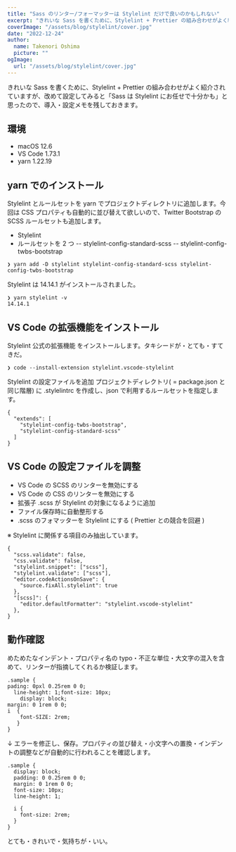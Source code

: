 ```yaml
---
title: "Sass のリンター/フォーマッターは Stylelint だけで良いのかもしれない"
excerpt: "きれいな Sass を書くために、Stylelint + Prettier の組み合わせがよく紹介されていますが、改めて設定してみると「Sass は Stylelint にお任せで十分かも」と思ったので、導入・設定メモを残しておきます。"
coverImage: "/assets/blog/stylelint/cover.jpg"
date: "2022-12-24"
author:
  name: Takenori Oshima
  picture: ""
ogImage:
  url: "/assets/blog/stylelint/cover.jpg"
---
```


きれいな Sass を書くために、Stylelint + Prettier の組み合わせがよく紹介されていますが、改めて設定してみると「Sass は Stylelint にお任せで十分かも」と思ったので、導入・設定メモを残しておきます。

## 環境

- macOS 12.6
- VS Code 1.73.1
- yarn 1.22.19

## yarn でのインストール

Stylelint とルールセットを yarn でプロジェクトディレクトリに追加します。今回は CSS プロパティも自動的に並び替えて欲しいので、Twitter Bootstrap の SCSS ルールセットも追加します。

- Stylelint
- ルールセットを 2 つ
  -- stylelint-config-standard-scss
  -- stylelint-config-twbs-bootstrap

```
❯ yarn add -D stylelint stylelint-config-standard-scss stylelint-config-twbs-bootstrap
```

Stylelint は 14.14.1 がインストールされました。

```
❯ yarn stylelint -v
14.14.1
```

## VS Code の拡張機能をインストール

Stylelint 公式の拡張機能 をインストールします。タキシードが・とても・すてきだ。

```
❯ code --install-extension stylelint.vscode-stylelint
```

Stylelint の設定ファイルを追加
プロジェクトディレクトリ( = package.json と同じ階層) に .stylelintrc を作成し、json で利用するルールセットを指定します。

```
{
  "extends": [
    "stylelint-config-twbs-bootstrap",
    "stylelint-config-standard-scss"
  ]
}
```

## VS Code の設定ファイルを調整

- VS Code の SCSS のリンターを無効にする
- VS Code の CSS のリンターを無効にする
- 拡張子 .scss が Stylelint の対象になるように追加
- ファイル保存時に自動整形する
- .scss のフォマッターを Stylelint にする ( Prettier との競合を回避 )

※ Stylelint に関係する項目のみ抽出しています。

```
{
  "scss.validate": false,
  "css.validate": false,
  "stylelint.snippet": ["scss"],
  "stylelint.validate": ["scss"],
  "editor.codeActionsOnSave": {
    "source.fixAll.stylelint": true
  },
  "[scss]": {
    "editor.defaultFormatter": "stylelint.vscode-stylelint"
  },
}
```

## 動作確認

めためたなインデント・プロパティ名の typo・不正な単位・大文字の混入を含めて、リンターが指摘してくれるか検証します。

```
.sample {
pading: 0pxl 0.25rem 0 0;
  line-height: 1;font-size: 10px;
    display: block;
margin: 0 1rem 0 0;
i  {
    font-SIZE: 2rem;
   }
}
```

↓ エラーを修正し、保存。プロパティの並び替え・小文字への置換・インデントの調整などが自動的に行われることを確認します。

```
.sample {
  display: block;
  padding: 0 0.25rem 0 0;
  margin: 0 1rem 0 0;
  font-size: 10px;
  line-height: 1;

  i {
    font-size: 2rem;
  }
}
```

とても・きれいで・気持ちが・いい。
